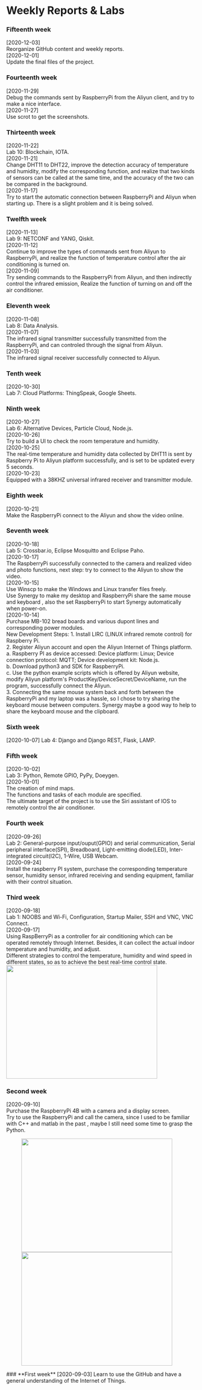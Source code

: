 # Weekly Reports & Labs
###  **Fifteenth week**   
  [2020-12-03]  
    Reorganize GitHub content and weekly reports.   
  [2020-12-01]  
  Update the final files of the project.   
###  **Fourteenth week**   
  [2020-11-29]   
  Debug the commands sent by RaspberryPi from the Aliyun client, and try to make a nice interface.  
  [2020-11-27]   
  Use scrot to get the screenshots.
###  **Thirteenth week**    
  [2020-11-22]  
  Lab 10: Blockchain, IOTA.   
  [2020-11-21]   
  Change DHT11 to DHT22, improve the detection accuracy of temperature and humidity, modify the corresponding function, and realize that two kinds of sensors can be called at the same time, and the accuracy of the two can be compared in the background.  
  [2020-11-17]    
  Try to start the automatic connection between RaspberryPi and Aliyun when starting up. There is a slight problem and it is being solved.   
###  **Twelfth week**     
  [2020-11-13]    
  Lab 9: NETCONF and YANG, Qiskit.  
  [2020-11-12]    
  Continue to improve the types of commands sent from Aliyun to RaspberryPi, and realize the function of temperature control after the air conditioning is turned on.  
  [2020-11-09]     
  Try sending commands to the RaspberryPi from Aliyun, and then indirectly control the infrared emission, Realize the function of turning on and off the air conditioner.      
###  **Eleventh week**    
  [2020-11-08]  
  Lab 8: Data Analysis.   
  [2020-11-07]  
  The infrared signal transmitter successfully transmitted from the RaspberryPi, and can controled through the signal from Aliyun.     
  [2020-11-03]  
  The infrared signal receiver successfully connected to Aliyun. 
###  **Tenth week**   
  [2020-10-30]  
  Lab 7: Cloud Platforms: ThingSpeak, Google Sheets.  
###  **Ninth week**    
  [2020-10-27]  
  Lab 6: Alternative Devices, Particle Cloud, Node.js.  
  [2020-10-26]  
  Try to build a UI to check the room temperature and humidity.  
  [2020-10-25]  
  The real-time temperature and humidity data collected by DHT11 is sent by Raspberry Pi to Aliyun platform successfully, and is set to be updated every 5 seconds.  
  [2020-10-23]  
  Equipped with a 38KHZ universal infrared receiver and transmitter module.  
###  **Eighth week**    
  [2020-10-21]  
  Make the RaspberryPi connect to the Aliyun and show the video online.  
###  **Seventh week**    
  [2020-10-18]   
  Lab 5: Crossbar.io, Eclipse Mosquitto and Eclipse Paho.  
  [2020-10-17]   
  The RaspberryPi successfully connected to the camera and realized video and photo functions, next step: try to connect to the Aliyun to show the video.  
  [2020-10-15]  
  Use Winscp to make the Windows and Linux transfer files freely.    
  Use Synergy to make my desktop and RaspberryPi share the same mouse and keyboard , also the set RaspberryPi to start Synergy automatically when power-on.  
  [2020-10-14]   
  Purchase MB-102 bread boards and various dupont lines and corresponding power modules.  
  New Development Steps:
    1. Install LIRC (LINUX infrared remote control) for Raspberry Pi.    
    2. Register Aliyun account and open the Aliyun Internet of Things platform.  
      a. Raspberry PI as device accessed: Device platform: Linux; Device connection protocol: MQTT; Device development kit: Node.js.    
      b. Download python3 and SDK for RaspberryPi.    
      c. Use the python example scripts which is offered by Aliyun website, modify Aliyun platform's ProductKey/DeviceSecret/DeviceName, run the program, successfully connect the Aliyun.    
    3. Connecting the same mouse system back and forth between the RaspberryPi and my laptop was a hassle, so I chose to try sharing the keyboard mouse between computers. Synergy maybe a good way to help to share the keyboard mouse and the clipboard.    
###  **Sixth week**  
  [2020-10-07]
  Lab 4: Django and Django REST, Flask, LAMP.   
###  **Fifth week**  
  [2020-10-02]  
  Lab 3: Python, Remote GPIO, PyPy, Doeygen.  
  [2020-10-01]  
  The creation of mind maps.  
  The functions and tasks of each module are specified.   
  The ultimate target of the project is to use the Siri assistant of IOS to remotely control the air conditioner.    
###  **Fourth week**
  [2020-09-26]  
  Lab 2: General-purpose input/ouput(GPIO) and serial communication, Serial peripheral interface(SPI), Breadboard, Light-emitting diode(LED), Inter-integrated circuit(I2C), 1-Wire, USB Webcam.  
  [2020-09-24]  
  Install the raspberry PI system, purchase the corresponding temperature sensor, humidity sensor, infrared receiving and sending equipment, familiar with their control situation.   
###  **Third week**   
  [2020-09-18]  
  Lab 1: NOOBS and Wi-Fi, Configuration, Startup Mailer, SSH and VNC, VNC Connect.  
  [2020-09-17]  
  Using RaspBerryPi as a controller for air conditioning which can be operated remotely through Internet. Besides, it can collect the actual indoor temperature and humidity, and adjust.  
  Different strategies to control the temperature, humidity and wind speed in different states, so as to achieve the best real-time control state.  
<img src="https://github.com/ChenjieJia/IOT_CJ1/blob/master/images/breadboard.jpg" width = "400" height = "300" align=center />  
###  **Second week**  
  [2020-09-10]  
  Purchase the RaspberryPi 4B with a camera and a display screen.  
  Try to use the RaspberryPi and call the camera, since I used to be familiar with C++ and matlab in the past , maybe I still need some time to grasp the Python.   
<figure class="half">
  <img src="https://github.com/ChenjieJia/IOT_CJ1/blob/master/images/RaspberryPi.jpg" width = "400" height = "300">
  <img src="https://github.com/ChenjieJia/IOT_CJ1/blob/master/images/screen.jpg" width = "400" height = "300">
</figure>
###  **First week**  
  [2020-09-03]  
  Learn to use the GitHub and have a general understanding of the Internet of Things.  
